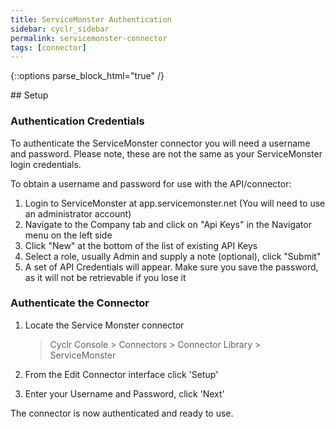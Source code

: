 ```yaml
---
title: ServiceMonster Authentication
sidebar: cyclr_sidebar
permalink: servicemonster-connector
tags: [connector]
---
```

{::options parse_block_html="true" /}
<section class="card">
## Setup

### Authentication Credentials

To authenticate the ServiceMonster connector you will need a username and password. Please note, these are not the same as your ServiceMonster login credentials.

To obtain a username and password for use with the API/connector:

1. Login to ServiceMonster at app.servicemonster.net (You will need to use an administrator account)
2. Navigate to the Company tab and click on "Api Keys" in the Navigator menu on the left side
3. Click "New" at the bottom of the list of existing API Keys
4. Select a role, usually Admin and supply a note (optional), click "Submit"
5. A set of API Credentials will appear. Make sure you save the password, as it will not be retrievable if you lose it

### Authenticate the Connector

1. Locate the Service Monster connector

   > Cyclr Console > Connectors > Connector Library > ServiceMonster

2. From the Edit Connector interface click 'Setup'

3. Enter your Username and Password, click 'Next'

The connector is now authenticated and ready to use.

</section>
